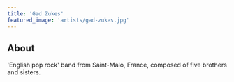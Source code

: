 ```yaml
---
title: 'Gad Zukes'
featured_image: 'artists/gad-zukes.jpg'
---
```


## About

'English pop rock' band from Saint-Malo, France, composed of five brothers and sisters.
